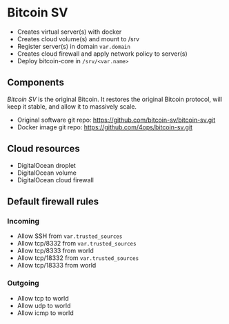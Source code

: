 # Bitcoin SV

* Creates virtual server(s) with docker
* Creates cloud volume(s) and mount to /srv
* Register server(s) in domain `var.domain`
* Creates cloud firewall and apply network policy to server(s)
* Deploy bitcoin-core in `/srv/<var.name>`

## Components

*Bitcoin SV* is the original Bitcoin. It restores the original Bitcoin protocol, will keep it stable, and allow it to massively scale.

* Original software git repo: <https://github.com/bitcoin-sv/bitcoin-sv.git>
* Docker image git repo: <https://github.com/4ops/bitcoin-sv.git>

## Cloud resources

* DigitalOcean droplet
* DigitalOcean volume
* DigitalOcean cloud firewall

## Default firewall rules

### Incoming

* Allow SSH from `var.trusted_sources`
* Allow tcp/8332 from `var.trusted_sources`
* Allow tcp/8333 from world
* Allow tcp/18332 from `var.trusted_sources`
* Allow tcp/18333 from world

### Outgoing

* Allow tcp to world
* Allow udp to world
* Allow icmp to world
